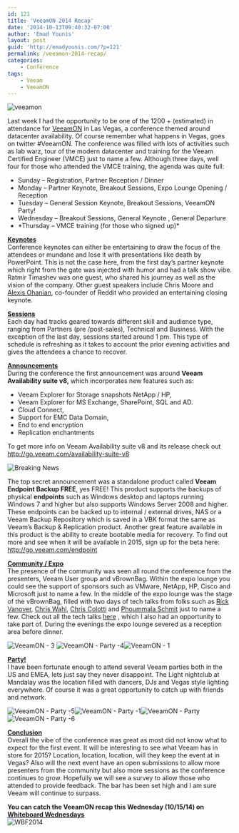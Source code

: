 ```yaml
---
id: 121
title: 'VeeamON 2014 Recap'
date: '2014-10-13T09:40:32-07:00'
author: 'Emad Younis'
layout: post
guid: 'http://emadyounis.com/?p=121'
permalink: /veeamon-2014-recap/
categories:
    - Conference
tags:
    - Veeam
    - VeeamON
---
```


![veeamon](https://emadyounis.com/assets/img/2014/10/veeamon.jpg?resize=300%2C39)

Last week I had the opportunity to be one of the 1200 + (estimated) in attendance for [VeeamON](http://go.veeam.com/veeamon) in Las Vegas, a conference themed around datacenter availability. Of course remember what happens in Vegas, goes on twitter #VeeamON. The conference was filled with lots of activities such as lab warz, tour of the modern datacenter and training for the Veeam Certified Engineer (VMCE) just to name a few. Although three days, well four for those who attended the VMCE training, the agenda was quite full:

- Sunday – Registration, Partner Reception / Dinner
- Monday – Partner Keynote, Breakout Sessions, Expo Lounge Opening / Reception
- Tuesday – General Session Keynote, Breakout Sessions, VeeamON Party!
- Wednesday – Breakout Sessions, General Keynote , General Departure
- \*Thursday – VMCE training (for those who signed up)\*

<span style="text-decoration: underline;">**Keynotes** </span>  
Conference keynotes can either be entertaining to draw the focus of the attendees or mundane and lose it with presentations like death by PowerPoint. This is not the case here, from the first day’s partner keynote which right from the gate was injected with humor and had a talk show vibe. Ratmir Timashev was one guest, who shared his journey as well as the vision of the company. Other guest speakers include Chris Moore and [Alexis Ohanian](https://twitter.com/alexisohanian), co-founder of Reddit who provided an entertaining closing keynote.

<span style="text-decoration: underline;">**Sessions**</span>  
Each day had tracks geared towards different skill and audience type, ranging from Partners (pre /post-sales), Technical and Business. With the exception of the last day, sessions started around 1 pm. This type of schedule is refreshing as it takes to account the prior evening activities and gives the attendees a chance to recover.

<span style="text-decoration: underline;">**Announcements**</span>   
During the conference the first announcement was around **Veeam Availability suite v8,** which incorporates new features such as:

- Veeam Explorer for Storage snapshots NetApp / HP,
- Veeam Explorer for MS Exchange, SharePoint, SQL and AD.
- Cloud Connect,
- Support for EMC Data Domain,
- End to end encryption
- Replication enchantments

To get more info on Veeam Availability suite v8 and its release check out <http://go.veeam.com/availability-suite-v8>

![Breaking News](https://emadyounis.com/assets/img/2014/10/Breaking-News.jpg?resize=139%2C91)

The top secret announcement was a standalone product called **Veeam Endpoint Backup FREE**, yes FREE! This product supports the backups of physical **endpoints** such as Windows desktop and laptops running Windows 7 and higher but also supports Windows Server 2008 and higher. These endpoints can be backed up to internal / external drives, NAS or a Veeam Backup Repository which is saved in a VBK format the same as Veeam’s Backup &amp; Replication product. Another great feature available in this product is the ability to create bootable media for recovery. To find out more and see when it will be available in 2015, sign up for the beta here: <http://go.veeam.com/endpoint>

<span style="text-decoration: underline;">**Community / Expo**</span>  
The presence of the community was seen all round the conference from the presenters, Veeam User group and vBrownBag. Within the expo lounge you could see the support of sponsors such as VMware, NetApp, HP, Cisco and Microsoft just to name a few. In the middle of the expo lounge was the stage of the vBrownBag, filled with two days of tech talks from folks such as [Rick Vanover,](https://twitter.com/RickVanover) [Chris Wahl](https://twitter.com/ChrisWahl), [Chris Colotti](https://twitter.com/ccolotti) and [Phoummala Schmit](https://twitter.com/PhoummalaSchmit) just to name a few. Check out all the tech talks [here](https://www.youtube.com/playlist?list=PL2rC-8e38bUXdga0h1mG8NJ6k85uVzEcs) , which I also had an opportunity to take part of. During the evenings the expo lounge severed as a reception area before dinner.

![VeeamON - 3](https://emadyounis.com/assets/img/2014/10/VeeamON-3.jpg?resize=273%2C153) ![VeeamON - Party -4](https://emadyounis.com/assets/img/2014/10/VeeamON-Party-4.jpg?resize=150%2C150)![VeeamON - 1](https://emadyounis.com/assets/img/2014/10/VeeamON-1.jpg?resize=151%2C151)

<span style="text-decoration: underline;">**Party!**</span>  
I have been fortunate enough to attend several Veeam parties both in the US and EMEA, lets just say they never disappoint. The Light nightclub at Mandalay was the location filled with dancers, DJs and Vegas style lighting everywhere. Of course it was a great opportunity to catch up with friends and network.

![VeeamON - Party -5](https://emadyounis.com/assets/img/2014/10/VeeamON-Party-5.jpg?resize=150%2C150)![VeeamON - Party -1](https://emadyounis.com/assets/img/2014/10/VeeamON-Party-1.jpg?resize=141%2C150)![VeeamON - Party](https://emadyounis.com/assets/img/2014/10/VeeamON-Party.jpg?resize=150%2C150)![VeeamON - Party -6](https://emadyounis.com/assets/img/2014/10/VeeamON-Party-6.jpg?resize=124%2C150)

**<span style="text-decoration: underline;">Conclusion</span>**  
Overall the vibe of the conference was great as most did not know what to expect for the first event. It will be interesting to see what Veeam has in store for 2015? Location, location, location, will they keep the event at in Vegas? Also will the next event have an open submissions to allow more presenters from the community but also more sessions as the conference continues to grow. Hopefully we will see a survey to allow those who attended to provide feedback. The bar has been set high and I am sure Veeam will continue to surpass.

**You can catch the VeeamON recap this Wednesday (10/15/14) on [Whiteboard Wednesdays](http://go.veeam.com/whiteboard-wednesdays.html)**   
![WBF2014](https://emadyounis.com/assets/img/2014/10/WBF2014.png?resize=473%2C312)
